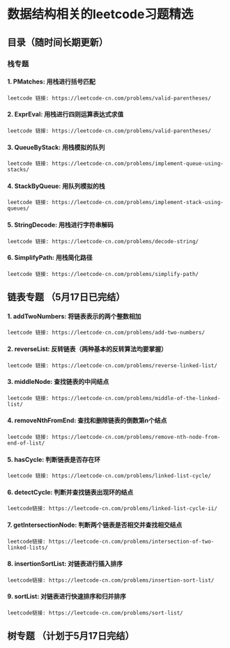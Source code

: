 # 数据结构相关的leetcode习题精选

## 目录（随时间长期更新）

### 栈专题

#### 1. PMatches: 用栈进行括号匹配 
```
leetcode 链接: https://leetcode-cn.com/problems/valid-parentheses/
```

#### 2. ExprEval: 用栈进行四则运算表达式求值 
```
leetcode 链接: https://leetcode-cn.com/problems/valid-parentheses/
```

#### 3. QueueByStack: 用栈模拟的队列 
```
leetcode 链接: https://leetcode-cn.com/problems/implement-queue-using-stacks/
```

#### 4. StackByQueue: 用队列模拟的栈 
```
leetcode 链接: https://leetcode-cn.com/problems/implement-stack-using-queues/
```

#### 5. StringDecode: 用栈进行字符串解码 
```
leetcode 链接: https://leetcode-cn.com/problems/decode-string/
```

#### 6. SimplifyPath: 用栈简化路径
```
leetcode 链接: https://leetcode-cn.com/problems/simplify-path/
```

## 链表专题 （5月17日已完结）
#### 1. addTwoNumbers: 将链表表示的两个整数相加 
```
leetcode 链接: https://leetcode-cn.com/problems/add-two-numbers/
```

#### 2. reverseList: 反转链表（两种基本的反转算法均要掌握） 
```
leetcode 链接: https://leetcode-cn.com/problems/reverse-linked-list/
```

#### 3. middleNode: 查找链表的中间结点 
```
leetcode 链接: https://leetcode-cn.com/problems/middle-of-the-linked-list/
```

#### 4. removeNthFromEnd: 查找和删除链表的倒数第n个结点
```
leetcode 链接: https://leetcode-cn.com/problems/remove-nth-node-from-end-of-list/
```

#### 5. hasCycle: 判断链表是否存在环
```
leetcode 链接: https://leetcode-cn.com/problems/linked-list-cycle/
```

#### 6. detectCycle: 判断并查找链表出现环的结点 
```
leetcode链接: https://leetcode-cn.com/problems/linked-list-cycle-ii/
```

#### 7. getIntersectionNode: 判断两个链表是否相交并查找相交结点
```
leetcode链接: https://leetcode-cn.com/problems/intersection-of-two-linked-lists/
```

#### 8. insertionSortList: 对链表进行插入排序
```
leetcode链接: https://leetcode-cn.com/problems/insertion-sort-list/
```

#### 9. sortList: 对链表进行快速排序和归并排序
```
leetcode链接: https://leetcode-cn.com/problems/sort-list/
```

## 树专题 （计划于5月17日完结）
